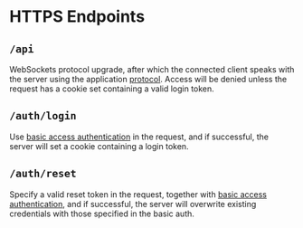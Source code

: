 HTTPS Endpoints
===============
`/api`
------
WebSockets protocol upgrade, after which the connected client
speaks with the server using the application [protocol](protocol.md).
Access will be denied unless the request has a cookie set containing a
valid login token.

`/auth/login`
-------------
Use [basic access authentication][1] in the request, and if successful,
the server will set a cookie containing a login token.

`/auth/reset`
-------------
Specify a valid reset token in the request, together with [basic access
authentication][1], and if successful, the server will overwrite existing
credentials with those specified in the basic auth.

[1]: https://en.wikipedia.org/wiki/Basic_access_authentication
